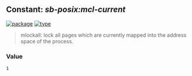 ## Constant: ***sb-posix:mcl-current***
[![package](https://img.shields.io/badge/Package-SB--POSIX-5f9ea0.svg?style=social&colorA=999999)](../) [![type](https://img.shields.io/badge/Type-Constant-5f9ea0.svg?style=social&colorA=999999)](../#constant) 

> mlockall: lock all pages which are currently mapped into the address space of the process.

### Value
```
1
```
